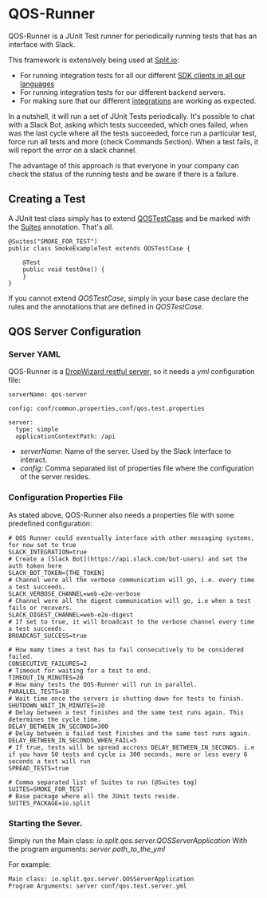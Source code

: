 # QOS-Runner

QOS-Runner is a JUnit Test runner for periodically running tests that has an interface with Slack.

This framework is extensively being used at [Split.io](http://www.split.io/):
* For running integration tests for all our different [SDK clients in all our languages](http://docs.split.io/docs/sdk-overview)
* For running integration tests for our different backend servers.
* For making sure that our different [integrations](http://docs.split.io/docs/integrations-overview) are working as expected.

In a nutshell, it will run a set of JUnit Tests periodically. It's possible to chat with a Slack Bot, asking which tests succeeded, which ones failed, when was the last cycle where all the tests succeeded, force run a particular test, force run all tests and more (check Commands Section). When a test fails, it will report the error on a slack channel.

The advantage of this approach is that everyone in your company can check the status of the running tests and be aware if there is a failure.

## Creating a Test

A JUnit test class simply has to extend [QOSTestCase](https://github.com/splitio/qos-runner/blob/438472cdc8b006ebcf8389266580d725f4299064/src/main/java/io/split/qos/server/testcase/QOSTestCase.java) and be marked with the [Suites](https://github.com/splitio/qos-runner/blob/2aab861af237e34a9c1009bd5b5ae1f98ad09bb5/src/main/java/io/split/testrunner/util/Suites.java) annotation. That's all.

```
@Suites("SMOKE_FOR_TEST")
public class SmokeExampleTest extends QOSTestCase {

    @Test
    public void testOne() {
    }
}
```
If you cannot extend _QOSTestCase_, simply in your base case declare the rules and the annotations that are defined in _QOSTestCase_.

## QOS Server Configuration

### Server YAML

QOS-Runner is a [DropWizard restful server](http://www.dropwizard.io/1.0.5/docs/), so it needs a _yml_ configuration file:
```
serverName: qos-server

config: conf/common.properties,conf/qos.test.properties

server:
  type: simple
  applicationContextPath: /api
```
* _serverName_: Name of the server. Used by the Slack Interface to interact.
* _config_: Comma separated list of properties file where the configuration of the server resides.

### Configuration Properties File

As stated above, QOS-Runner also needs a properties file with some predefined configuration:
```
# QOS Runner could eventually interface with other messaging systems, for now set to true
SLACK_INTEGRATION=true
# Create a [Slack Bot](https://api.slack.com/bot-users) and set the auth token here
SLACK_BOT_TOKEN=[THE_TOKEN]
# Channel were all the verbose communication will go, i.e. every time a test succeeds.
SLACK_VERBOSE_CHANNEL=web-e2e-verbose
# Channel were all the digest communication will go, i.e when a test fails or recovers.
SLACK_DIGEST_CHANNEL=web-e2e-digest
# If set to true, it will broadcast to the verbose channel every time a test succeeds.
BROADCAST_SUCCESS=true

# How mamy times a test has to fail consecutively to be considered failed.
CONSECUTIVE_FAILURES=2
# Timeout for waiting for a test to end.
TIMEOUT_IN_MINUTES=20
# How many tests the QOS-Runner will run in parallel.
PARALLEL_TESTS=10
# Wait time once the servers is shutting down for tests to finish.
SHUTDOWN_WAIT_IN_MINUTES=10
# Delay between a test finishes and the same test runs again. This determines the cycle time.
DELAY_BETWEEN_IN_SECONDS=300
# Delay between a failed test finishes and the same test runs again.
DELAY_BETWEEN_IN_SECONDS_WHEN_FAIL=5
# If true, tests will be spread accross DELAY_BETWEEN_IN_SECONDS. i.e if you have 50 tests and cycle is 300 seconds, more or less every 6 seconds a test will run
SPREAD_TESTS=true

# Comma separated list of Suites to run (@Suites tag)
SUITES=SMOKE_FOR_TEST
# Base package where all the JUnit tests reside.
SUITES_PACKAGE=io.split
```

### Starting the Sever.

Simply run the Main class: _io.split.qos.server.QOSServerApplication_
With the program arguments: _server path_to_the_yml_

For example:
```
Main class: io.split.qos.server.QOSServerApplication
Program Arguments: server conf/qos.test.server.yml
```
